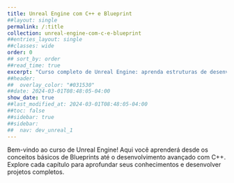 ```yaml
---
title: Unreal Engine com C++ e Blueprint
##layout: single
permalink: /:title
collection: unreal-engine-com-c-e-blueprint
##entries_layout: single
##classes: wide
order: 0
## sort_by: order
##read_time: true
excerpt: "Curso completo de Unreal Engine: aprenda estruturas de desenvolvimento, lógica de programação, Blueprints e C++."
##header:
##  overlay_color: "#031530"
##date: 2024-03-01T08:48:05-04:00
show_date: true
##last_modified_at: 2024-03-01T08:48:05-04:00
##toc: false
##sidebar: true
##sidebar:
##  nav: dev_unreal_1
---
```


Bem-vindo ao curso de Unreal Engine! Aqui você aprenderá desde os conceitos básicos de Blueprints até o desenvolvimento avançado com C++. Explore cada capítulo para aprofundar seus conhecimentos e desenvolver projetos completos.

